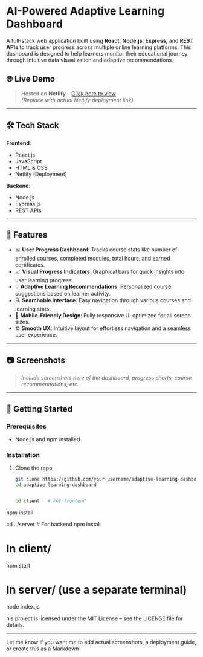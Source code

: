 # AI-Powered Adaptive Learning Dashboard

A full-stack web application built using **React**, **Node.js**, **Express**, and **REST APIs** to track user progress across multiple online learning platforms. This dashboard is designed to help learners monitor their educational journey through intuitive data visualization and adaptive recommendations.

## 🌐 Live Demo

> Hosted on **Netlify** – [Click here to view](https://your-netlify-link.com)  
> *(Replace with actual Netlify deployment link)*

---

## 🛠️ Tech Stack

**Frontend**:  
- React.js  
- JavaScript  
- HTML & CSS  
- Netlify (Deployment)

**Backend**:  
- Node.js  
- Express.js  
- REST APIs

---

## 📌 Features

- 📊 **User Progress Dashboard**: Tracks course stats like number of enrolled courses, completed modules, total hours, and earned certificates.
- 📈 **Visual Progress Indicators**: Graphical bars for quick insights into user learning progress.
- 💡 **Adaptive Learning Recommendations**: Personalized course suggestions based on learner activity.
- 🔍 **Searchable Interface**: Easy navigation through various courses and learning stats.
- 📱 **Mobile-Friendly Design**: Fully responsive UI optimized for all screen sizes.
- ⚙️ **Smooth UX**: Intuitive layout for effortless navigation and a seamless user experience.

---

## 📷 Screenshots

> *Include screenshots here of the dashboard, progress charts, course recommendations, etc.*

---

## 🚀 Getting Started

### Prerequisites

- Node.js and npm installed

### Installation

1. Clone the repo:
   ```bash
   git clone https://github.com/your-username/adaptive-learning-dashboard.git
   cd adaptive-learning-dashboard


   cd client   # For frontend
npm install

cd ../server  # For backend
npm install


# In client/
npm start

# In server/ (use a separate terminal)
node index.js


his project is licensed under the MIT License – see the LICENSE file for details.

---

Let me know if you want me to add actual screenshots, a deployment guide, or create this as a Markdown 

